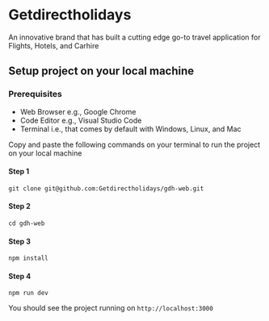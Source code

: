 # Getdirectholidays

An innovative brand that has built a cutting edge go-to travel application for Flights, Hotels, and Carhire

## Setup project on your local machine

### Prerequisites

- Web Browser e.g., Google Chrome
- Code Editor e.g., Visual Studio Code
- Terminal i.e., that comes by default with Windows, Linux, and Mac

Copy and paste the following commands on your terminal to run the project on your local machine

#### Step 1

```
git clone git@github.com:Getdirectholidays/gdh-web.git
```

#### Step 2

```
cd gdh-web
```

#### Step 3

```
npm install
```

#### Step 4

```
npm run dev
```

You should see the project running on `http://localhost:3000`
